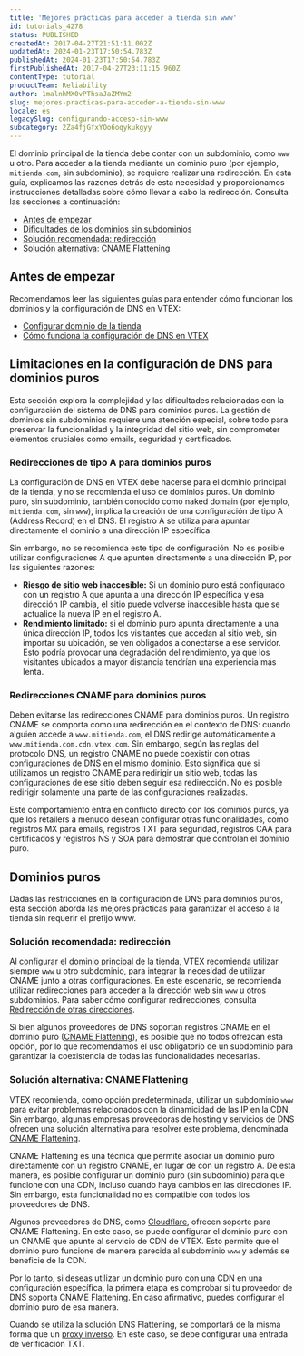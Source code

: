 ```yaml
---
title: 'Mejores prácticas para acceder a tienda sin www'
id: tutorials_4278
status: PUBLISHED
createdAt: 2017-04-27T21:51:11.002Z
updatedAt: 2024-01-23T17:50:54.783Z
publishedAt: 2024-01-23T17:50:54.783Z
firstPublishedAt: 2017-04-27T23:11:15.960Z
contentType: tutorial
productTeam: Reliability
author: 1malnhMX0vPThsaJaZMYm2
slug: mejores-practicas-para-acceder-a-tienda-sin-www
locale: es
legacySlug: configurando-acceso-sin-www
subcategory: 2Za4fjGfxYOo6oqykukgyy
---
```


El dominio principal de la tienda debe contar con un subdominio, como `www` u otro. Para acceder a la tienda mediante un dominio puro (por ejemplo, `mitienda.com`, sin subdominio), se requiere realizar una redirección. En esta guía, explicamos las razones detrás de esta necesidad y proporcionamos instrucciones detalladas sobre cómo llevar a cabo la redirección. Consulta las secciones a continuación:

* [Antes de empezar](#antes-de-empezar)
* [Dificultades de los dominios sin subdominios](#dificultades-de-los-dominios-sin-subdominios)
* [Solución recomendada: redirección](#solucion-recomendada-redireccion)
* [Solución alternativa: CNAME Flattening](#solucion-alternativa-cname-flattening)

## Antes de empezar

Recomendamos leer las siguientes guías para entender cómo funcionan los dominios y la configuración de DNS en VTEX:

* [Configurar dominio de la tienda](https://help.vtex.com/es/tutorial/configurar-dominio-de-la-tienda--tutorials_2450)
* [Cómo funciona la configuración de DNS en VTEX](https://help.vtex.com/es/tutorial/como-funciona-la-configuracion-de-dns-en-vtex--2P5k3oMYOj7TgSK4Mrxmgy)

## Limitaciones en la configuración de DNS para dominios puros

Esta sección explora la complejidad y las dificultades relacionadas con la configuración del sistema de DNS para dominios puros. La gestión de dominios sin subdominios requiere una atención especial, sobre todo para preservar la funcionalidad y la integridad del sitio web, sin comprometer elementos cruciales como emails, seguridad y certificados.

### Redirecciones de tipo A para dominios puros 

La configuración de DNS en VTEX debe hacerse para el dominio principal de la tienda, y no se recomienda el uso de dominios puros. Un dominio puro, sin subdominio, también conocido como naked domain (por ejemplo, `mitienda.com`, sin `www`), implica la creación de una configuración de tipo A (Address Record) en el DNS. El registro A se utiliza para apuntar directamente el dominio a una dirección IP específica.

Sin embargo, no se recomienda este tipo de configuración. No es posible utilizar configuraciones A que apunten directamente a una dirección IP, por las siguientes razones:

* **Riesgo de sitio web inaccesible:** Si un dominio puro está configurado con un registro A que apunta a una dirección IP específica y esa dirección IP cambia, el sitio puede volverse inaccesible hasta que se actualice la nueva IP en el registro A.
* **Rendimiento limitado:** si el dominio puro apunta directamente a una única dirección IP, todos los visitantes que accedan al sitio web, sin importar su ubicación, se ven obligados a conectarse a ese servidor. Esto podría provocar una degradación del rendimiento, ya que los visitantes ubicados a mayor distancia tendrían una experiencia más lenta.

### Redirecciones CNAME para dominios puros

Deben evitarse las redirecciones CNAME para dominios puros. Un registro CNAME se comporta como una redirección en el contexto de DNS: cuando alguien accede a `www.mitienda.com`, el DNS redirige automáticamente a `www.mitienda.com.cdn.vtex.com`. Sin embargo, según las reglas del protocolo DNS, un registro CNAME no puede coexistir con otras configuraciones de DNS en el mismo dominio. Esto significa que si utilizamos un registro CNAME para redirigir un sitio web, todas las configuraciones de ese sitio deben seguir esa redirección. No es posible redirigir solamente una parte de las configuraciones realizadas. 

Este comportamiento entra en conflicto directo con los dominios puros, ya que los retailers a menudo desean configurar otras funcionalidades, como registros MX para emails, registros TXT para seguridad, registros CAA para certificados y registros NS y SOA para demostrar que controlan el dominio puro.

## Dominios puros

Dadas las restricciones en la configuración de DNS para dominios puros, esta sección aborda las mejores prácticas para garantizar el acceso a la tienda sin requerir el prefijo www.

### Solución recomendada: redirección

Al [configurar el dominio principal](https://help.vtex.com/es/tutorial/configurando-dominios-no-gerenciamento-da-conta--tutorials_2450) de la tienda, VTEX recomienda utilizar siempre `www` u otro subdominio, para integrar la necesidad de utilizar CNAME junto a otras configuraciones. En este escenario, se recomienda utilizar redirecciones para acceder a la dirección web sin `www` u otros subdominios. Para saber cómo configurar redirecciones, consulta [Redirección de otras direcciones](https://help.vtex.com/es/tutorial/redirecionamento-de-outros-enderecos--3Xi2AeLUx2QpJQu8DTX8KQ).

Si bien algunos proveedores de DNS soportan registros CNAME en el dominio puro ([CNAME Flattening](#solucion-alternativa-cname-flattening)), es posible que no todos ofrezcan esta opción, por lo que recomendamos el uso obligatorio de un subdominio para garantizar la coexistencia de todas las funcionalidades necesarias.

### Solución alternativa: CNAME Flattening

VTEX recomienda, como opción predeterminada, utilizar un subdominio `www` para evitar problemas relacionados con la dinamicidad de las IP en la CDN. Sin embargo, algunas empresas proveedoras de hosting y servicios de DNS ofrecen una solución alternativa para resolver este problema, denominada [CNAME Flattening](https://developers.cloudflare.com/dns/cname-flattening/).

CNAME Flattening es una técnica que permite asociar un dominio puro directamente con un registro CNAME, en lugar de con un registro A. De esta manera, es posible configurar un dominio puro (sin subdominio) para que funcione con una CDN, incluso cuando haya cambios en las direcciones IP. Sin embargo, esta funcionalidad no es compatible con todos los proveedores de DNS.

Algunos proveedores de DNS, como [Cloudflare](https://www.cloudflare.com/pt-br/), ofrecen soporte para CNAME Flattening. En este caso, se puede configurar el dominio puro con un CNAME que apunte al servicio de CDN de VTEX. Esto permite que el dominio puro funcione de manera parecida al subdominio `www` y además se beneficie de la CDN.

Por lo tanto, si deseas utilizar un dominio puro con una CDN en una configuración específica, la primera etapa es comprobar si tu proveedor de DNS soporta CNAME Flattening. En caso afirmativo, puedes configurar el dominio puro de esa manera.

<div class="alert alert-warning">
  <p>Cuando se utiliza la solución DNS Flattening, se comportará de la misma forma que un <a href="https://help.vtex.com/es/tutorial/por-que-nao-recomendamos-inserir-um-proxy-reverso-em-frente-aos-servicos-da--4PFWsfRAKviNVPf1bYdiir">proxy inverso</a>. En este caso, se debe configurar una entrada de verificación TXT.</p>
</div>
